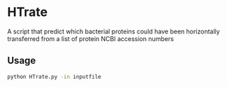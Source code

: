# HTrate

A script that predict which bacterial proteins could have been horizontally transferred from a list of protein NCBI accession numbers
## Usage
```bash
python HTrate.py -in inputfile
```
